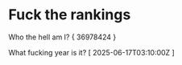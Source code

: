 # Fuck the rankings

Who the hell am I?
{ 36978424 }

What fucking year is it?
[ 2025-06-17T03:10:00Z ]
